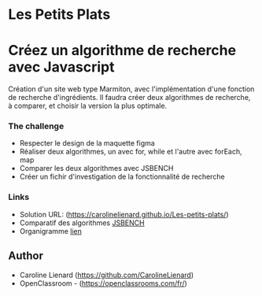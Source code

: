 # Les Petits Plats
# Créez un algorithme de recherche avec Javascript

Création d'un site web type Marmiton, avec l'implémentation d'une fonction de recherche d'ingrédients. Il faudra créer deux algorithmes de recherche, à comparer, et choisir la version la plus optimale.

### The challenge

- Respecter le design de la maquette figma
- Réaliser deux algorithmes, un avec for, while et l'autre avec forEach, map
- Comparer les deux algorithmes avec JSBENCH
- Créer un fichir d'investigation de la fonctionnalité de recherche

### Links

- Solution URL: (https://carolinelienard.github.io/Les-petits-plats/)
- Comparatif des algorithmes [JSBENCH](https://jsben.ch/hTHuD)
- Organigramme [lien](https://drive.google.com/file/d/1SCoXfb1QymedlIBJif5XbMFsGofOC31M/view?usp=sharing)

## Author

- Caroline Lienard (https://github.com/CarolineLienard)
- OpenClassroom - (https://openclassrooms.com/fr/)
